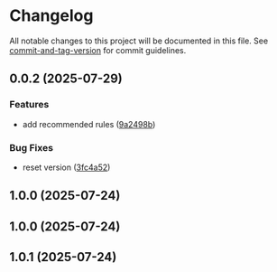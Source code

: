 # Changelog

All notable changes to this project will be documented in this file. See [commit-and-tag-version](https://github.com/absolute-version/commit-and-tag-version) for commit guidelines.

## 0.0.2 (2025-07-29)


### Features

* add recommended rules ([9a2498b](https://github.com/shiwaforce/eslint-plugin-shiwaforce/commit/9a2498bc90a7f7395efa25ae421ba56e16033478))


### Bug Fixes

* reset version ([3fc4a52](https://github.com/shiwaforce/eslint-plugin-shiwaforce/commit/3fc4a5205c62c98a8519317d4e2af2140d34cc4c))

## 1.0.0 (2025-07-24)

## 1.0.0 (2025-07-24)

## 1.0.1 (2025-07-24)
